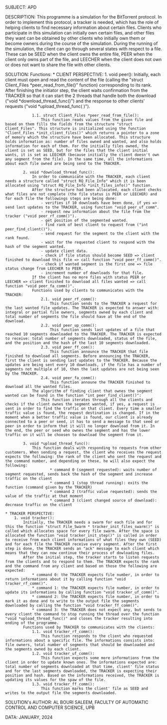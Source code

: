 SUBJECT: APD

DESCRIPTION:
    This programme is a simulation for the BitTorrent protocol. In order to implement this protocol, a tracker is needed, which has the role of helping clients to find necessary information about certain files. Clients who participate in this simulation can initially own certain files, and other files they want can be obtained by other clients who initially own them or become owners during the course of the simulation. During the running of the simulation, the client can go through several states with respect to a file. These can be SEED when the client owns the entire file, PEER when the client only owns part of the file, and LEECHER when the client does not own or does not want to share the file with other clients.

SOLUTION:
    Functions:
        * CLIENT PERSPECTIVE:
            1. void peer():
                Initially, each client must open and read the content of the file (calling the "struct Client_Files *peer_read_from_file()" function) corresponding to its rank. After finishing the initiator step, the client waits confirmation from the TRACKER so that it can start the 2 threads that handle both the download ("void *download_thread_func()") and the response to other clients' requests ("void *upload_thread_func( )").
            
                1.1. struct Client_Files *peer_read_from_file():
                    This function reads values from the given file and based on them fills the fields from the structure "struct Client_Files". This structure is initialized using the function "Client_Files *init_client_files()" which returns a pointer to a zone of memory which the structure have been allocated. This structure holds information as: number of files owned and wanted, and also holds information for each of them. For the initially files owned, the client is set as SEED, but for the files that the client initial wants, it is set as LEECHER (because initially the client doesn't own any segment from the file). In the same time, all the informations about each file owned are being send to the TRACKER.

            2. void *download_thread_func():
                In order to communicate with the TRACKER, each client needs a structure called "struct RQ_File_Info" which it is been allocated using "struct RQ_File_Info *init_files_info()" function.
                After the structure had been allocated, each client checks what files are not complete (the file status is PEER or LEECHER) and for each file the followings steps are being done:
                    - verifies if 10 downloads have been done, if yes => send last updates to the TRACKER, using function "void peer_uf_comm".
                    - request new information about the file from the tracker ("void peer_rf_comm()").
                    - get position of the segmented wanted.
                    - find rank of best client to request from ("int peer_find_client()").
                    - send request for the segment to the client with the rank found.
                    - wait for the requested client to respond with the hash of the segment wanted.
                    - update client data.
                    - check if file status should become SEED => client finished to download this file => call function "void peer_ff_comm()".
                    - check if wanted segment is the first one => file status change from LEECHER to PEER.
                    - increment number of downloads for that file.
                If the client has no more files with status PEER or LEECHER => client finished to download all files wanted => call function "void peer_fa_comm()".
                Functions used by clients to communicates with the TRACKER:
                    2.1. void peer_rf_comm():
                        This function sends to the TRACKER a request for the last wanted file updates. The TRACKER is expected to answer with: integral or partial file owners, segments owned by each client and total number of segments the file should have at the end of the download.
                    2.2. void peer_up_comm():
                        This function sends last updates of a file that reached 10 segments downloaded to the TRACKER. The TRACKER is expected to receive: total number of segments downloaded, status of the file, and the position and the hash of the last 10 segments downloaded.
                    2.3. void peer_ff_com():
                        This function announce the TRACKER that file finished to download all segments. Before announcing the TRACKER, first the client is sending last updates to the TRACKER. Because the updates are being sent every 10 downloads, if the file has a number of segments not multiple of 10, then the last updates are not being seen by the TRACKER.
                    2.4. void peer_fa_comm():
                        This function announe the TRACKER finished to download all the wanted files.
                The algorithm of finding client that ownes the segment wanted can be found in the function "int peer_find_client()":
                    This function iterates through all the clients and checks if the client ownes the segment wanted, if yes, a request is sent in order to find the traffic on that client. Every time a smaller traffic value is found, the request destination is changed. If in the moment when a better traffic value is found, our client is already connected to a peer or seed, it has to send a message to that seed or peer in order to inform that it will no longer download from it. In the end, the peer or seed who ownes the segment and has the lower traffic on it will be choosen to download the segment from it.
                
            3. void *upload_thread_func():
                This function deals with responding to requests from other customers. When sending a request, the client who receives the request expects the following: the rank of the client who sent the request and the command number, and depending on these, he will also expect the following:
                        * command 0 (segment requested): waits number of segment requested, sends back the hash of the segment and increase traffic on the client
                        * command 1 (stop thread running): exits the function (command given by the TRACKER)
                        * command 2 (traffic value requested): sends the value of the traffic at that moment
                        * command 3 (client changed source of download): decrease traffic on the client

    * TRACKER PERSPECTIVE:
        1. void tracker():
            Initially, the TRACKER needs a swarm for each file and for this the function "struct File_Swarm * tracker_init_files_swarm()" is called which allocates space for every file swarm. After the space is allocated the function "void tracker_init_step()" is called in order to receive from each client informations of what files they own (SEED) and for each file the TRACKER receive every segment. After the first step is done, the TRACKER sends an "ack" message to each client which means that they can now continue their process of dowloading files.
            After the initial step, the tracker starts to listen requests from the clients and to respond to them. The TRACKER expects the rank and the command from any client and based on those the following are expected:
                * command 0: the TRACKER expects file number, in order to return informations about it by calling function "void tracker_rf_comm()".
                * command 1: the TRACKER expects file number, in order to update its informations by calling function "void tracker_uf_comm()".
                * command 2: the TRACKER expects file number, in order to mark it as done and to write to the output file the segments downloaded by calling the function "void tracker_ff_comm()".
                * command 3: the TRACKER does not expect any, but sends to every client the command to stop running the thread over the function "void *upload_thread_func()" and closes the tracker resulting into ending of the programme.
            Functions used by TRACKER to communicates with the clients:
                1.1. void tracker_rf_comm():
                    This function responds to the client who requested informations about a specific file. The informations consists into: file owners, total number of segments that should be downloaded and the segments owned by each client.
                1.2. void tracker_uf_comm():
                    This function expects some more informations from the client in order to update known ones. The informations expected are: total number of segments downloaded at that time, client' file status and for the last segments downloaded, the TRACKER is expecting their position and hash. Based on the informations received, the TRACKER is updating its values for the spaw of the file.
                1.3. void tracker_ff_comm():
                    This function marks the client' file as SEED and writes to the output file the segments downloaded.


SOLUTION's AUTHOR:
	AL BOURI SALEEM,
	FACULTY OF AUTOMATIC CONTROL AND COMPUTER SCIENCE, UPB

DATA: JANUARY, 2024